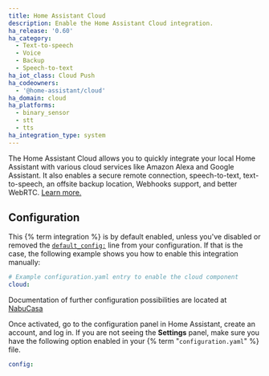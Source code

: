 ```yaml
---
title: Home Assistant Cloud
description: Enable the Home Assistant Cloud integration.
ha_release: '0.60'
ha_category:
  - Text-to-speech
  - Voice
  - Backup
  - Speech-to-text
ha_iot_class: Cloud Push
ha_codeowners:
  - '@home-assistant/cloud'
ha_domain: cloud
ha_platforms:
  - binary_sensor
  - stt
  - tts
ha_integration_type: system
---
```


The Home Assistant Cloud allows you to quickly integrate your local Home Assistant with various cloud services like Amazon Alexa and Google Assistant. It also enables a secure remote connection, speech-to-text, text-to-speech, an offsite backup location, Webhooks support, and better WebRTC. [Learn more.](/cloud)

## Configuration

This {% term integration %} is by default enabled, unless you've disabled or removed the [`default_config:`](/integrations/default_config/) line from your configuration. If that is the case, the following example shows you how to enable this integration manually:

```yaml
# Example configuration.yaml entry to enable the cloud component
cloud:
```

Documentation of further configuration possibilities are located at [NabuCasa](https://www.nabucasa.com/config/)

Once activated, go to the configuration panel in Home Assistant, create an account, and log in. If you are not seeing the **Settings** panel, make sure you have the following option enabled in your {% term "`configuration.yaml`" %} file.

```yaml
config:
```

